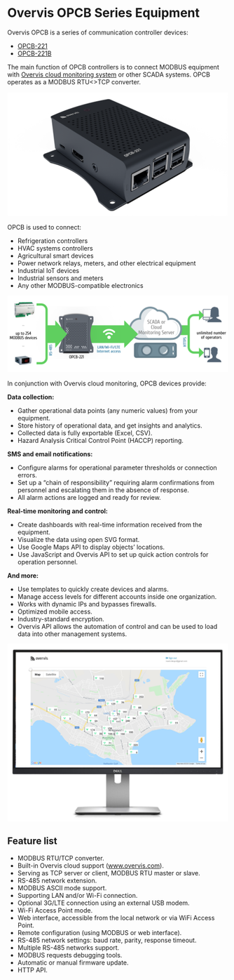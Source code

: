 # Overvis OPCB Series Equipment

Overvis OPCB is a series of communication controller devices:

- [OPCB-221](./User_Docs/OPCB-221_Manual/)
- [OPCB-221B](./User_Docs/OPCB-221B_Manual/)

<!-- TODO: acquire links -->

The main function of OPCB controllers is to connect MODBUS equipment with
[Overvis cloud monitoring system](/Overvis/) or other SCADA systems. OPCB operates as a MODBUS
RTU<>TCP converter.

![OPCB-221](./images/opcb-221.png)

<!-- TODO: photo -->

OPCB is used to connect:

- Refrigeration controllers
- HVAC systems controllers
- Agricultural smart devices
- Power network relays, meters, and other electrical equipment
- Industrial IoT devices
- Industrial sensors and meters
- Any other MODBUS-compatible electronics

![Operation diagram](./images/operation-diagram.svg)

<!-- TODO: review diagram -->

In conjunction with Overvis cloud monitoring, OPCB devices provide:

**Data collection:**

- Gather operational data points (any numeric values) from your equipment.
- Store history of operational data, and get insights and analytics.
- Collected data is fully exportable (Excel, CSV).
- Hazard Analysis Critical Control Point (HACCP) reporting.

**SMS and email notifications:**

- Configure alarms for operational parameter thresholds or connection errors.
- Set up a “chain of responsibility” requiring alarm confirmations from personnel and escalating
  them in the absence of response.
- All alarm actions are logged and ready for review.

**Real-time monitoring and control:**

- Create dashboards with real-time information received from the equipment.
- Visualize the data using open SVG format.
- Use Google Maps API to display objects’ locations.
- Use JavaScript and Overvis API to set up quick action controls for operation personnel.

**And more:**

- Use templates to quickly create devices and alarms.
- Manage access levels for different accounts inside one organization.
- Works with dynamic IPs and bypasses firewalls.
- Optimized mobile access.
- Industry-standard encryption.
- Overvis API allows the automation of control and can be used to load data into other management
  systems.

![Overvis distributed objects monitoring visualization example.](./images/overvis-display.jpeg)

## Feature list

- MODBUS RTU/TCP converter.
- Built-in Overvis cloud support (www.overvis.com).
- Serving as TCP server or client, MODBUS RTU master or slave.
- RS-485 network extension.
- MODBUS ASCII mode support.
- Supporting LAN and/or Wi-Fi connection.
- Optional 3G/LTE connection using an external USB modem.
- Wi-Fi Access Point mode.
- Web interface, accessible from the local network or via WiFi Access Point.
- Remote configuration (using MODBUS or web interface).
- RS-485 network settings: baud rate, parity, response timeout.
- Multiple RS-485 networks support.
- MODBUS requests debugging tools.
- Automatic or manual firmware update.
- HTTP API.
